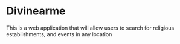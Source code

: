 # Divinearme

This is a web application that will allow users to search for religious establishments, and events in any location
